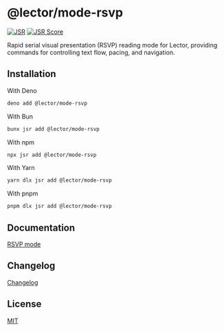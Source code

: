 # @lector/mode-rsvp

[![JSR](https://jsr.io/badges/@lector/mode-rsvp)](https://jsr.io/@lector/mode-rsvp) [![JSR Score](https://jsr.io/badges/@lector/mode-rsvp/score)](https://jsr.io/@lector/mode-rsvp)

Rapid serial visual presentation (RSVP) reading mode for Lector, providing commands for controlling text flow, pacing, and navigation.

## Installation

With Deno

```sh
deno add @lector/mode-rsvp
```

With Bun

```sh
bunx jsr add @lector/mode-rsvp
```

With npm

```sh
npx jsr add @lector/mode-rsvp
```

With Yarn

```sh
yarn dlx jsr add @lector/mode-rsvp
```

With pnpm

```sh
pnpm dlx jsr add @lector/mode-rsvp
```

## Documentation

[RSVP mode](https://lector.pages.dev/docs/modes/rsvp)

## Changelog

[Changelog](CHANGELOG.md)

## License

[MIT](../../LICENSE)
